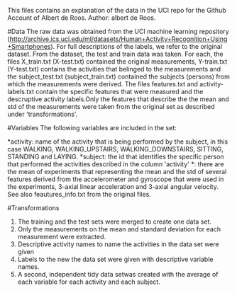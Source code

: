 This files contains an explanation of the data in the UCI repo for the Github Account of Albert de Roos. Author: albert de Roos.

#Data
The raw data was obtained from the UCI machine learning repository (http://archive.ics.uci.edu/ml/datasets/Human+Activity+Recognition+Using+Smartphones). For full descriptions of the labels, we refer to the original dataset. From the dataset, the test and train data was taken. For each, the files X_train.txt (X-test.txt) contained the original measurements, Y-train.txt (Y-test.txt) contains the activities that belinged to the measurements and the subject_test.txt (subject_train.txt) contained the subjects (persons) from which the measurements were derived. The files features.txt and activity-labels.txt contain the specific features that were measured and the descruptive activity labels.Only the features that describe the the mean and std of the measurements were taken from the original set as described under 'transformations'.   


#Variables
The following variables are included in the set:

*activity: name of the activity that is being performed by the subject, in this case WALKING, WALKING_UPSTAIRS, WALKING_DOWNSTAIRS, SITTING, STANDING and LAYING.
*subject: the id that identifies the specific person that performed the activities described in the column 'activity'
*<features>: there are the mean of experiments that representing the mean and the std of several features derived from the accelerometer and gyroscope that were used in the experiments, 3-axial linear acceleration and 3-axial angular velocity. See also feautures_info.txt from the original files.


#Transformations
1. The training and the test sets were merged to create one data set.
2. Only the measurements on the mean and standard deviation for each measurement were extracted.  
3. Descriptive activity names to name the activities in the data set were given
4. Labels to the new the data set were given with descriptive variable names. 
5. A second, independent tidy data setwas created with the average of each variable for each activity and each subject.

